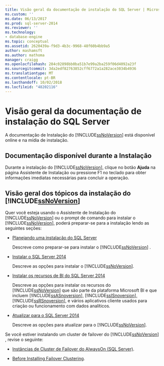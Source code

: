 ```yaml
---
title: Visão geral da documentação de instalação do SQL Server | Microsoft Docs
ms.custom: ''
ms.date: 06/13/2017
ms.prod: sql-server-2014
ms.reviewer: ''
ms.technology:
- database-engine
ms.topic: conceptual
ms.assetid: 2620439a-f9d3-4b3c-9968-48f60b4bb9a5
author: mashamsft
ms.author: mathoma
manager: craigg
ms.openlocfilehash: 284c02898bb0ba51b7e99a2ba259f06d4092a23f
ms.sourcegitcommit: 3da2edf82763852cff6772a1a282ace3034b4936
ms.translationtype: MT
ms.contentlocale: pt-BR
ms.lasthandoff: 10/02/2018
ms.locfileid: "48202116"
---
```

# <a name="overview-of-sql-server-setup-documentation"></a>Visão geral da documentação de instalação do SQL Server
  A documentação de Instalação do [!INCLUDE[ssNoVersion](../../includes/ssnoversion-md.md)] está disponível online e na mídia de instalação.  
  
## <a name="documentation-available-during-setup"></a>Documentação disponível durante a Instalação  
 Durante a instalação do [!INCLUDE[ssNoVersion](../../includes/ssnoversion-md.md)], clique no botão **Ajuda** na página Assistente de Instalação ou pressione F1 no teclado para obter informações imediatas necessárias para concluir a operação.  
  
## <a name="overview-of-includessnoversionincludesssnoversion-mdmd-installation-topics"></a>Visão geral dos tópicos da instalação do [!INCLUDE[ssNoVersion](../../includes/ssnoversion-md.md)]  
 Quer você esteja usando o Assistente de Instalação do [!INCLUDE[ssNoVersion](../../includes/ssnoversion-md.md)] ou o prompt de comando para instalar o [!INCLUDE[ssNoVersion](../../includes/ssnoversion-md.md)], poderá preparar-se para a instalação lendo as seguintes seções:  
  
-   [Planejando uma instalação do SQL Server](../../../2014/sql-server/install/planning-a-sql-server-installation.md)  
  
     Descreve como preparar-se para instalar o [!INCLUDE[ssNoVersion](../../includes/ssnoversion-md.md)] .  
  
-   [Instalar o SQL Server 2014](../../database-engine/install-windows/install-sql-server.md)  
  
     Descreve as opções para instalar o [!INCLUDE[ssNoVersion](../../includes/ssnoversion-md.md)].  
  
-   [Instalar os recursos de BI do SQL Server 2014](install-sql-server-business-intelligence-features.md)  
  
     Descreve as opções para instalar os recursos do [!INCLUDE[ssNoVersion](../../includes/ssnoversion-md.md)] que são parte da plataforma Microsoft BI e que incluem [!INCLUDE[ssASnoversion](../../includes/ssasnoversion-md.md)], [!INCLUDE[ssISnoversion](../../includes/ssisnoversion-md.md)], [!INCLUDE[ssRSnoversion](../../includes/ssrsnoversion-md.md)], e vários aplicativos cliente usados para criação ou funcionamento com dados analíticos.  
  
-   [Atualizar para o SQL Server 2014](../../database-engine/install-windows/upgrade-sql-server.md)  
  
     Descreve as opções para atualizar para o [!INCLUDE[ssNoVersion](../../includes/ssnoversion-md.md)].  
  
 Se você estiver instalando um cluster de failover do [!INCLUDE[ssNoVersion](../../includes/ssnoversion-md.md)] , revise o seguinte:  
  
-   [Instâncias de Cluster de Failover do AlwaysOn (SQL Server)](../failover-clusters/windows/always-on-failover-cluster-instances-sql-server.md).  
  
-   [Before Installing Failover Clustering](../failover-clusters/install/before-installing-failover-clustering.md).  
  
  
